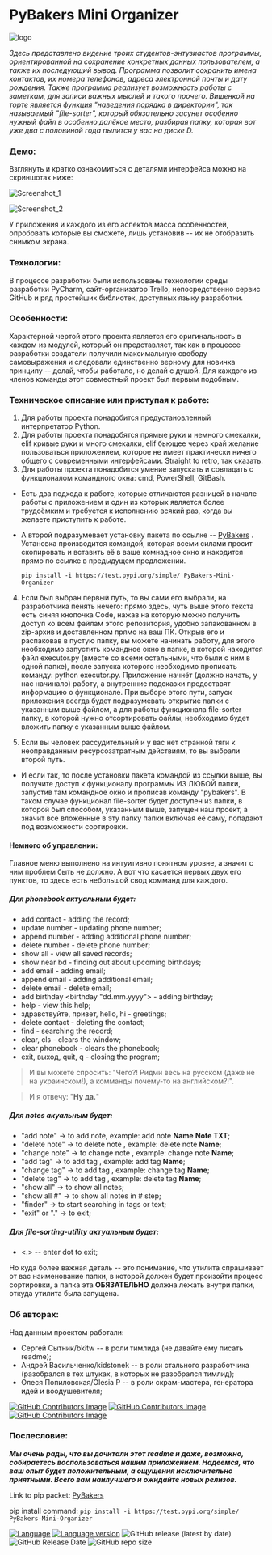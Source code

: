 # PyBakers Mini Organizer

![logo](https://user-images.githubusercontent.com/96789294/176653028-83e9a866-bbc0-4384-a8b9-f87cf20fd64d.jpg)

*Здесь представлено видение троих студентов-энтузиастов программы, ориентированной на сохранение конкретных данных пользователем, а также их последующий вывод. Программа позволит сохранить имена контактов, их номера телефонов, адреса электронной почты и дату рождения. Также программа реализует возможность работы с заметкам, для записи важных мыслей и такого прочего. Вишенкой на торте является функция "наведения порядка в директории", так называемый "file-sorter", который обязательно засунет особенно нужный файл в особенно далёкое место, разбирая папку, которая вот уже два с половиной года пылится у вас на диске D.*
### Демо:
Взглянуть и кратко ознакомиться с деталями интерфейса можно на скриншотах ниже:


![Screenshot_1](https://user-images.githubusercontent.com/98377639/176487857-420b74b5-5f8e-407a-9f68-e499014923ea.png)


![Screenshot_2](https://user-images.githubusercontent.com/98377639/176487877-54d221ea-6420-47b7-acbc-9043789f499c.png)


У приложения и каждого из его аспектов масса особенностей, опробовать которые вы сможете, лишь установив -- их не отобразить снимком экрана.

### Технологии:
В процессе разработки были использованы технологии среды разработки PyCharm, сайт-организатор Trello, непосредственно сервис GitHub и ряд простейших библиотек, доступных языку разработки.

### Особенности:
Характерной чертой этого проекта является его оригинальность в каждом из модулей, который он представляет, так как в процессе разработки создатели получили максимальную свободу самовыражения и следовали единственно верному для новичка принципу -- делай, чтобы работало, но делай с душой. 
Для каждого из членов команды этот совместный проект был первым подобным.

### Техническое описание или приступая к работе:
1. Для работы проекта понадобится предустановленный интерпретатор Python.
2. Для работы проекта понадобятся прямые руки и немного смекалки, elif кривые руки и много смекалки, elif бьющее через край желание пользоваться приложением, которое не имеет практически ничего общего с современными интерфейсами. Straight to retro, так сказать.
3. Для работы проекта понадобится умение запускать и совладать с функционалом командного окна: cmd, PowerShell, GitBash.
- Есть два подхода к работе, которые отличаются разницей в начале работы с приложением и один из которых является более трудоёмким и требуется к исполнению всякий раз, когда вы желаете приступить к работе.
- А второй подразумевает установку пакета по ссылке -- [PyBakers](https://test.pypi.org/project/PyBakers-Mini-Organizer/) . Установка производится командой, которая всеми силами просит скопировать и вставить её в ваше комнадное окно и находится прямо по ссылке в предыдущем предложении.

  ```pip install -i https://test.pypi.org/simple/ PyBakers-Mini-Organizer```
       
4. Если был выбран первый путь, то вы сами его выбрали, на разработчика пенять нечего: прямо здесь, чуть выше этого текста есть синяя кнопочка Code, нажав на которую можно получить доступ ко всем файлам этого репозитория, удобно запакованном в zip-архив и доставленном прямо на ваш ПК.
Открыв его и распаковав в пустую папку, вы можете начинать работу, для этого необходимо запустить командное окно в папке, в которой находится файл executor.py (вместе со всеми остальными, что были с ним в одной папке), после запуска которого необходимо прописать команду: python executor.py. Приложение начнёт (должно начать, у нас начинало) работу, а внутренние подсказки предоставят информацию о функционале. При выборе этого пути, запуск приложения всегда будет подразумевать открытие папки с указанным выше файлом, а для работы функционала file-sorter папку, в которой нужно отсортировать файлы, необходимо будет вложить папку с указанным выше файлом.

5. Если вы человек рассудительный и у вас нет странной тяги к неоправданным ресурсозатратным действиям, то вы выбрали второй путь. 
- И если так, то после установки пакета командой из ссылки выше, вы получите доступ к функционалу программы ИЗ ЛЮБОЙ папки, запустив там командное окно и прописав команду "pybakers".
В таком случае функционал file-sorter будет доступен из папки, в которой был способом, указанным выше, запущен наш проект, а значит все вложенные в эту папку папки включая её саму, попадают под возможности сортировки.

#### Немного об управлении:

Главное меню выполнено на интуитивно понятном уровне, а значит с ним проблем быть не должно. А вот что касается первых двух его пунктов, то здесь есть небольшой свод комманд для каждого.

##### Для phonebook актуальным будет:
- add contact <name> <phone> - adding the record;
- update number <name> <old number> <new number> - updating phone number;
- append number <name> <new number> - adding additional phone number;
- delete number <name> <number> - delete phone number;
- show all - view all saved records;
- show near bd <days from today to> - finding out about upcoming birthdays;
- add email <name> <email> - adding email;
- append email <name> <email> - adding additional email;
- delete email <name> <email> - delete email;
- add birthday <name> <birthday "dd.mm.yyyy"> - adding birthday;
- help - view this help;
- здравствуйте, привет, hello, hi - greetings;
- delete contact <name> - deleting the contact;
- find - searching the record;
- clear, cls - clears the window;
- clear phonebook - clears the phonebook;
- exit, выход, quit, q  - closing the program;

> И вы можете спросить: "Чего?! Ридми весь на русском (даже не на украинском!), а комманды почему-то на английском?!".

> И я отвечу: "**Ну да.**"

##### Для notes акуальным будет:
- "add note" -> to add note, example: add note __Name__ __Note TXT__;
- "delete note" -> to delete note , example: delete note __Name__;
- "change note" -> to change note , example: change note __Name__;
- "add tag" -> to add tag , example: add tag __Name__;
- "change tag" -> to add tag , example: change tag __Name__;
- "delete tag" -> to add tag , example: delete tag __Name__;
- "show all" -> to show all notes;
- "show all #" -> to show all notes in # step;
- "finder" -> to start searching in tags or text;
- "exit" or "." -> to exit;

##### Для file-sorting-utility актуальным будет:
- <.> -- enter dot to exit;

Но куда более важная деталь -- это понимание, что утилита спрашивает от вас наименование папки, в которой должен будет произойти процесс сортировки, а папка эта **ОБЯЗАТЕЛЬНО** должна лежать внутри папки, откуда утилита была запущена.

### Об авторах:

Над данным проектом работали:
- Сергей Сытник/bkitw -- в роли тимлида (не давайте ему писать readme);
- Андрей Васильченко/kidstonek -- в роли стального разработчика (разобрался в тех штуках, в которых не разобрался тимлид);
- Олеся Попиловская/Olesia P -- в роли скрам-мастера, генератора идей и воодушевителя;

[![GitHub Contributors Image](https://contrib.rocks/image?repo=bkitw/project_of_the_5-th)](https://github.com/bkitw)
[![GitHub Contributors Image](https://contrib.rocks/image?repo=Olesia-Usagi/Project_py6)](https://github.com/Olesia-Usagi)
[![GitHub Contributors Image](https://contrib.rocks/image?repo=kidstonek/HW_12)](https://github.com/kidstonek)

### Послесловие:

***Мы очень рады, что вы дочитали этот readme и даже, возможно, собираетесь воспользоваться нашим приложением. Надеемся, что ваш опыт будет положительным, а ощущения исключительно приятными. Всего вам наилучшего и ожидайте новых релизов.***


Link to pip packet: [PyBakers](https://test.pypi.org/project/PyBakers-Mini-Organizer/)
      
pip install command:
  ```pip install -i https://test.pypi.org/simple/ PyBakers-Mini-Organizer```

[![Language](https://img.shields.io/badge/language-python-blue?&style=plastic)](https://www.python.org)
[![Language version](https://img.shields.io/badge/version-3.10-red?&style=plastic)](https://www.python.org/downloads/)
![GitHub release (latest by date)](https://img.shields.io/github/v/release/LeadShadow/CW-Console-Bot?color=black?&style=plastic)
![GitHub Release Date](https://img.shields.io/badge/release--date-june/july-orange?&style=plastic)
![GitHub repo size](https://img.shields.io/badge/repo%20size-115%20kB-pink?&style=plastic)



